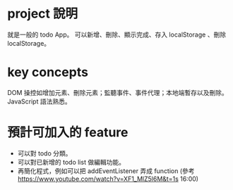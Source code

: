 # project 說明
就是一般的 todo App。
可以新增、刪除、顯示完成、存入 localStorage 、刪除 localStorage。

# key concepts
DOM 操控如增加元素、刪除元素；監聽事件、事件代理；本地端暫存以及刪除。
JavaScript 語法熟悉。

# 預計可加入的 feature
- 可以對 todo 分類。
- 可以對已新增的 todo list 做編輯功能。
- 再簡化程式，例如可以把 addEventListener 弄成 function (參考 https://www.youtube.com/watch?v=XF1_MlZ5l6M&t=1s 16:00)